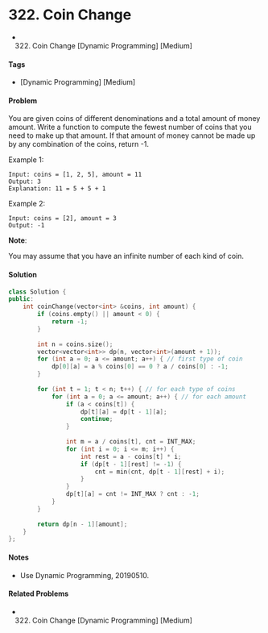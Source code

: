 # 322. Coin Change
- 322. Coin Change [Dynamic Programming] [Medium]

#### Tags
- [Dynamic Programming] [Medium]

#### Problem
You are given coins of different denominations and a total amount of money amount. Write a function to compute the fewest number of coins that you need to make up that amount. If that amount of money cannot be made up by any combination of the coins, return -1.

Example 1:

    Input: coins = [1, 2, 5], amount = 11
    Output: 3 
    Explanation: 11 = 5 + 5 + 1

Example 2:

    Input: coins = [2], amount = 3
    Output: -1

**Note**:

You may assume that you have an infinite number of each kind of coin.

#### Solution
``` C++
class Solution {
public:
    int coinChange(vector<int> &coins, int amount) {
        if (coins.empty() || amount < 0) {
            return -1;
        }
        
        int n = coins.size();
        vector<vector<int>> dp(n, vector<int>(amount + 1));
        for (int a = 0; a <= amount; a++) { // first type of coin
            dp[0][a] = a % coins[0] == 0 ? a / coins[0] : -1;
        }
        
        for (int t = 1; t < n; t++) { // for each type of coins
            for (int a = 0; a <= amount; a++) { // for each amount
                if (a < coins[t]) {
                    dp[t][a] = dp[t - 1][a];
                    continue;
                }
                
                int m = a / coins[t], cnt = INT_MAX;
                for (int i = 0; i <= m; i++) {
                    int rest = a - coins[t] * i;
                    if (dp[t - 1][rest] != -1) {
                        cnt = min(cnt, dp[t - 1][rest] + i);
                    }
                }
                dp[t][a] = cnt != INT_MAX ? cnt : -1;
            }
        }
        
        return dp[n - 1][amount];
    }
};
```

#### Notes
- Use Dynamic Programming, 20190510.

#### Related Problems
- 322. Coin Change [Dynamic Programming] [Medium]
